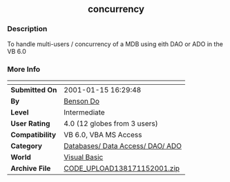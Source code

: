 ﻿<div align="center">

## concurrency


</div>

### Description

To handle multi-users / concurrency of a MDB using eith DAO or ADO in the VB 6.0
 
### More Info
 


<span>             |<span>
---                |---
**Submitted On**   |2001-01-15 16:29:48
**By**             |[Benson Do](https://github.com/Planet-Source-Code/PSCIndex/blob/master/ByAuthor/benson-do.md)
**Level**          |Intermediate
**User Rating**    |4.0 (12 globes from 3 users)
**Compatibility**  |VB 6\.0, VBA MS Access
**Category**       |[Databases/ Data Access/ DAO/ ADO](https://github.com/Planet-Source-Code/PSCIndex/blob/master/ByCategory/databases-data-access-dao-ado__1-6.md)
**World**          |[Visual Basic](https://github.com/Planet-Source-Code/PSCIndex/blob/master/ByWorld/visual-basic.md)
**Archive File**   |[CODE\_UPLOAD138171152001\.zip](https://github.com/Planet-Source-Code/benson-do-concurrency__1-14449/archive/master.zip)








